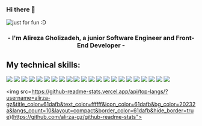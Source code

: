 ### Hi there 👋

<img src= "https://user-images.githubusercontent.com/64093004/189521894-75c31948-3701-442a-b7a6-2e2e222dccf9.svg" alt="just for fun :D">
<br>

<h3 align="center">
   - I'm Alireza Gholizadeh, a junior Software Engineer and Front-End Developer -<br>
</h3>

<p>
   <h2> My technical skills: </h2>
   <img src= "https://img.shields.io/badge/html5-%23E34F26.svg?style=for-the-badge&logo=html5&logoColor=white">
   <img src= "https://img.shields.io/badge/css3-%231572B6.svg?style=for-the-badge&logo=css3&logoColor=white">
   <img src= "https://img.shields.io/badge/tailwindcss-%2338B2AC.svg?style=for-the-badge&logo=tailwind-css&logoColor=white">
   <img src= "https://img.shields.io/badge/bootstrap-%23563D7C.svg?style=for-the-badge&logo=bootstrap&logoColor=white">
   <img src= "https://img.shields.io/badge/SASS-hotpink.svg?style=for-the-badge&logo=SASS&logoColor=white">
   <img src= "https://img.shields.io/badge/javascript-%23323330.svg?style=for-the-badge&logo=javascript&logoColor=%23F7DF1E">
   <img src= "https://img.shields.io/badge/react-%2320232a.svg?style=for-the-badge&logo=react&logoColor=%2361DAFB">
   <img src= "https://img.shields.io/badge/React_Router-CA4245?style=for-the-badge&logo=react-router&logoColor=white">
   <img src= "https://img.shields.io/badge/React%20Hook%20Form-%23EC5990.svg?style=for-the-badge&logo=reacthookform&logoColor=white">
   <img src= "https://img.shields.io/badge/redux-%23593d88.svg?style=for-the-badge&logo=redux&logoColor=white">
   <img src= "https://img.shields.io/badge/typescript-%23007ACC.svg?style=for-the-badge&logo=typescript&logoColor=white">
   <img src= "https://img.shields.io/badge/java-%23ED8B00.svg?style=for-the-badge&logo=java&logoColor=white">
   <img src= "https://img.shields.io/badge/python-3670A0?style=for-the-badge&logo=python&logoColor=ffdd54">
   <img src= "https://img.shields.io/badge/c++-%2300599C.svg?style=for-the-badge&logo=c%2B%2B&logoColor=white">
   <img src="https://img.shields.io/badge/-vscode-23A9F2?style=flat-square&logo=Visual%20Studio%20Code&logoColor=white"/>
   <img src="https://img.shields.io/badge/-Git-F44D27?style=flat-square&logo=Git&logoColor=white"/>
   <img src="https://img.shields.io/badge/-Github-181717?style=flat-square&logo=GitHub&logoColor=white"/>
   <img src="https://img.shields.io/badge/-Algorithms-1C78C0?style=flat-square&logo=Algorithms&logoColor=white"/>
   <img src="https://img.shields.io/badge/-Data%20Structures-E4405F?style=flat-square&logo=DataStructures&logoColor=white"/>
   <img src="https://img.shields.io/badge/-VHDL-4C5459?style=flat-square&logo=VHDL&logoColor=white"/>
   <img src="https://img.shields.io/badge/-Arduino-23A9F2?style=flat-square&logo=Arduino&logoColor=white"/>
   <img src="https://img.shields.io/badge/-MySQL-F29111?style=flat-square&logo=MySQL&logoColor=white"/>
   
   <img src=https://github-readme-stats.vercel.app/api/top-langs/?username=alirza-gz&title_color=61dafb&text_color=ffffff&icon_color=61dafb&bg_color=20232a&langs_count=10&layout=compact&border_color=61dafb&hide_border=true)(https://github.com/alirza-gz/github-readme-stats">
</p>
<br>

